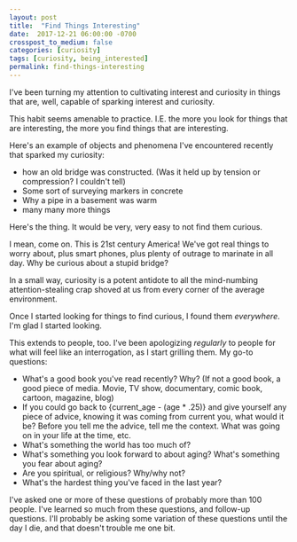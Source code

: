 ```yaml
---
layout: post
title:  "Find Things Interesting"
date:  2017-12-21 06:00:00 -0700
crosspost_to_medium: false
categories: [curiosity]
tags: [curiosity, being_interested]
permalink: find-things-interesting
---
```


I've been turning my attention to cultivating interest and curiosity in things that are, well, capable of sparking interest and curiosity.

This habit seems amenable to practice. I.E. the more you look for things that are interesting, the more you find things that are interesting.

Here's an example of objects and phenomena I've encountered recently that sparked my curiosity:

- how an old bridge was constructed. (Was it held up by tension or compression? I couldn't tell)
- Some sort of surveying markers in concrete
- Why a pipe in a basement was warm
- many many more things

<!--more-->

Here's the thing. It would be very, very easy to not find them curious.

I mean, come on. This is 21st century America! We've got real things to worry about, plus smart phones, plus plenty of outrage to marinate in all day. Why be curious about a stupid bridge?

In a small way, curiosity is a potent antidote to all the mind-numbing attention-stealing crap shoved at us from every corner of the average environment.

Once I started looking for things to find curious, I found them _everywhere_. I'm glad I started looking.

This extends to people, too. I've been apologizing _regularly_ to people for what will feel like an interrogation, as I start grilling them. My go-to questions:

- What's a good book you've read recently? Why? (If not a good book, a good piece of media. Movie, TV show, documentary, comic book, cartoon, magazine, blog)
- If you could go back to {current_age - (age * .25)} and give yourself any piece of advice, knowing it was coming from current you, what would it be? Before you tell me the advice, tell me the context. What was going on in your life at the time, etc.
- What's something the world has too much of?
- What's something you look forward to about aging? What's something you fear about aging?
- Are you spiritual, or religious? Why/why not?
- What's the hardest thing you've faced in the last year?

I've asked one or more of these questions of probably more than 100 people. I've learned so much from these questions, and follow-up questions. I'll probably be asking some variation of these questions until the day I die, and that doesn't trouble me one bit.
